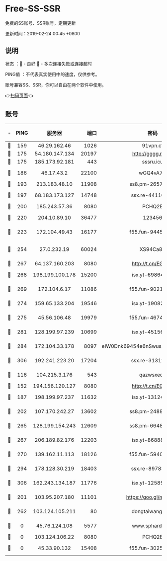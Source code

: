 # Free-SS-SSR

免费的SS账号、SSR账号，定期更新

更新时间：2019-02-24 00:45 +0800

## 说明

状态     ：🙂 - 良好 🙁 - 多次连接失败或连接超时

PING值   ：不代表真实使用中的速度，仅供参考。

账号兼容SS、SSR，你可以自由在两个软件中使用。

👉[扫码页面](https://liesauer.github.io/free-ss-ssr.github.io/)👈

## 账号

|-|PING|服务器|端口|密码|加密方式|区域|
|:----:|:----:|:-----:|-----:|:----:|:----:|:----:|
|🙂|159|46.29.162.46|1026|91vpn.cf|rc4-md5|RU|
|🙂|175|54.180.147.134|20197|http://gggg.rocks|chacha20|KR|
|🙂|175|185.173.92.181|443|sssru.icu|rc4-md5|RU|
|🙂|186|46.17.43.2|22100|wGQ4vA7D|aes-256-gcm|RU|
|🙂|193|213.183.48.10|11908|ss8.pm-26579445|rc4-md5|RU|
|🙂|197|68.183.173.127|14748|ssx.re-44110237|aes-256-cfb|US|
|🙂|200|185.243.57.36|8080|PCHQ2E|rc4-md5|US|
|🙂|220|204.10.89.10|36477|123456|aes-256-cfb|US|
|🙂|223|172.104.49.43|16177|f55.fun-94458242|aes-256-cfb|SG|
|🙂|254|27.0.232.19|60024|XS94Ca8K|xchacha20-ietf-poly1305|HK|
|🙂|267|64.137.160.203|8080|http://t.cn/EGJIyrl|rc4-md5|CA|
|🙂|268|198.199.100.178|15200|isx.yt-69864380|aes-256-cfb|US|
|🙂|269|172.104.6.17|11086|f55.fun-90218107|aes-256-cfb|US|
|🙂|274|159.65.133.204|19546|isx.yt-19082331|aes-256-cfb|SG|
|🙂|275|45.56.106.48|19979|f55.fun-46740647|aes-256-cfb|US|
|🙂|281|128.199.97.239|10699|isx.yt-45156697|aes-256-cfb|SG|
|🙂|284|172.104.33.178|8097|eIW0Dnk69454e6nSwuspv9DmS201tQ0D|aes-256-cfb|SG|
|🙂|306|192.241.223.20|17204|ssx.re-31312379|aes-256-cfb|US|
|🙂|116|104.215.3.176|543|qazwsxedc|aes-256-gcm|JP|
|🙂|152|194.156.120.127|8080|http://t.cn/EGJIyrl|rc4-md5|RU|
|🙂|187|198.199.97.237|11632|isx.yt-13124649|aes-256-cfb|US|
|🙂|202|107.170.242.27|13602|ss8.pm-24894084|aes-256-cfb|US|
|🙂|265|128.199.154.243|12609|ss8.pm-66482208|aes-256-cfb|SG|
|🙂|267|206.189.82.176|12203|isx.yt-86888491|aes-256-cfb|SG|
|🙂|270|139.162.11.113|18126|f55.fun-59408328|aes-256-cfb|SG|
|🙂|294|178.128.30.219|18403|ssx.re-89783245|aes-256-cfb|SG|
|🙂|306|162.243.134.187|11776|isx.yt-12585814|aes-256-cfb|US|
|🙁|201|103.95.207.180|11101|https://goo.gl/m1zu1p|chacha20-ietf|CN|
|🙁|262|103.124.105.211|80|dongtaiwang.com|aes-256-cfb|US|
|🙁|0|45.76.124.108|5577|www.sphard.com|aes-256-cfb|AU|
|🙁|0|103.124.106.22|8080|PCHQ2E|rc4-md5|US|
|🙁|0|45.33.90.132|15408|f55.fun-30254973|aes-256-cfb|US|
